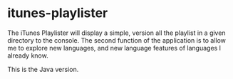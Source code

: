# itunes-playlister
The iTunes Playlister will display a simple, version all the playlist in a given directory to the console.
The second function of the application is to allow me to explore new languages, and new language features of languages I already know.
 
This is the Java version.
